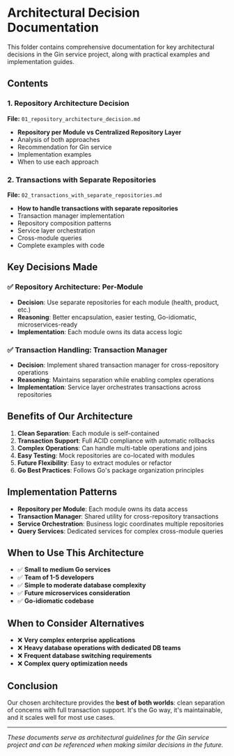 # Architectural Decision Documentation

This folder contains comprehensive documentation for key architectural decisions in the Gin service project, along with practical examples and implementation guides.

## Contents

### 1. Repository Architecture Decision
**File:** `01_repository_architecture_decision.md`

- **Repository per Module vs Centralized Repository Layer**
- Analysis of both approaches
- Recommendation for Gin service
- Implementation examples
- When to use each approach

### 2. Transactions with Separate Repositories
**File:** `02_transactions_with_separate_repositories.md`

- **How to handle transactions with separate repositories**
- Transaction manager implementation
- Repository composition patterns
- Service layer orchestration
- Cross-module queries
- Complete examples with code

## Key Decisions Made

### ✅ Repository Architecture: Per-Module
- **Decision**: Use separate repositories for each module (health, product, etc.)
- **Reasoning**: Better encapsulation, easier testing, Go-idiomatic, microservices-ready
- **Implementation**: Each module owns its data access logic

### ✅ Transaction Handling: Transaction Manager
- **Decision**: Implement shared transaction manager for cross-repository operations
- **Reasoning**: Maintains separation while enabling complex operations
- **Implementation**: Service layer orchestrates transactions across repositories

## Benefits of Our Architecture

1. **Clean Separation**: Each module is self-contained
2. **Transaction Support**: Full ACID compliance with automatic rollbacks
3. **Complex Operations**: Can handle multi-table operations and joins
4. **Easy Testing**: Mock repositories are co-located with modules
5. **Future Flexibility**: Easy to extract modules or refactor
6. **Go Best Practices**: Follows Go's package organization principles

## Implementation Patterns

- **Repository per Module**: Each module owns its data access
- **Transaction Manager**: Shared utility for cross-repository transactions
- **Service Orchestration**: Business logic coordinates multiple repositories
- **Query Services**: Dedicated services for complex cross-module queries

## When to Use This Architecture

- ✅ **Small to medium Go services**
- ✅ **Team of 1-5 developers**
- ✅ **Simple to moderate database complexity**
- ✅ **Future microservices consideration**
- ✅ **Go-idiomatic codebase**

## When to Consider Alternatives

- ❌ **Very complex enterprise applications**
- ❌ **Heavy database operations with dedicated DB teams**
- ❌ **Frequent database switching requirements**
- ❌ **Complex query optimization needs**

## Conclusion

Our chosen architecture provides the **best of both worlds**: clean separation of concerns with full transaction support. It's the Go way, it's maintainable, and it scales well for most use cases.

---

*These documents serve as architectural guidelines for the Gin service project and can be referenced when making similar decisions in the future.*
